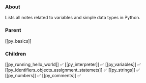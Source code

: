 ### About
Lists all notes related to variables and simple data types in Python.

### Parent
[[py_basics]]

### Children
[[py_running_hello_world]] ✅
[[py_interpreter]] ✅
[[py_variables]] ✅
[[py_identifiers_objects_assignment_statemets]] ✅
[[py_strings]] ✅
[[py_numbers]] ✅
[[py_comments]] ✅